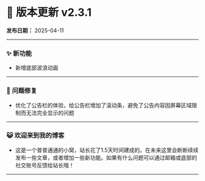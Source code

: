 # 📜 **版本更新 v2.3.1**  

**发布日期：** 2025-04-11  

---

### ✨ **新功能**  
- 新增底部波浪动画

---

### 🐞 **问题修复**  
- 优化了公告栏的体验，给公告栏增加了滚动条，避免了公告内容因屏幕区域限制而无法完全显示的问题

---

### 😺 **欢迎来到我的博客** 
- 这是一个普普通通的小窝，站长花了1.5天时间建成的。在未来这里会断断续续发布一些文章，或者增加一些新功能。如果有什么问题可以通过邮箱或底部的社交账号反馈给站长哦！

---

###
